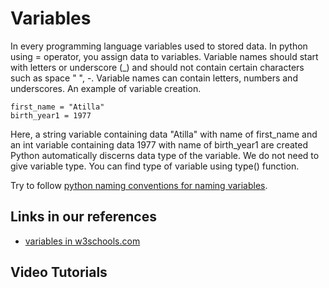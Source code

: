 # Variables


In every programming language variables used to stored data.
In python using = operator, you assign data to variables.
Variable names should start with letters or underscore (\_) and should not contain certain characters such as space " ", -.
Variable names can contain letters, numbers and underscores.
An example of variable creation.


	first_name = "Atilla"
	birth_year1 = 1977


Here, a string variable containing data "Atilla" with name of first_name and an int variable containing data 1977 with name of birth_year1 are created 
Python automatically discerns data type of the variable.
We do not need to give variable type.
You can find type of variable using type() function.


Try to follow [python naming conventions for naming variables](naming-conventions).



## Links in our references


- [variables in w3schools.com](https://www.w3schools.com/python/python_variables.asp)

## Video Tutorials
